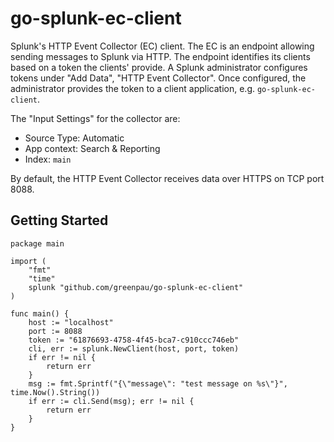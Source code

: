 # go-splunk-ec-client

Splunk's HTTP Event Collector (EC) client. The EC is an endpoint allowing sending
messages to Splunk via HTTP. The endpoint identifies its clients based on a token
the clients' provide. A Splunk administrator configures tokens under "Add Data",
"HTTP Event Collector". Once configured, the administrator provides the token
to a client application, e.g. `go-splunk-ec-client`.

The "Input Settings" for the collector are:
* Source Type: Automatic
* App context: Search & Reporting
* Index: `main`

By default, the HTTP Event Collector receives data over HTTPS on TCP port 8088. 

## Getting Started

```golang
package main

import (
    "fmt"
    "time"
    splunk "github.com/greenpau/go-splunk-ec-client"
)

func main() {
    host := "localhost"
    port := 8088
    token := "61876693-4758-4f45-bca7-c910ccc746eb"
    cli, err := splunk.NewClient(host, port, token)
    if err != nil {
        return err
    }
    msg := fmt.Sprintf("{\"message\": "test message on %s\"}", time.Now().String())
    if err := cli.Send(msg); err != nil {
        return err
    }
}
```
